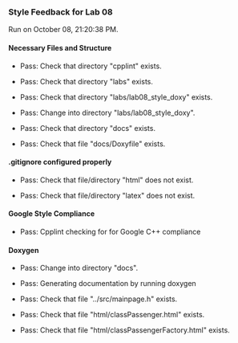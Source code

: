### Style Feedback for Lab 08

Run on October 08, 21:20:38 PM.


#### Necessary Files and Structure

+ Pass: Check that directory "cpplint" exists.

+ Pass: Check that directory "labs" exists.

+ Pass: Check that directory "labs/lab08_style_doxy" exists.

+ Pass: Change into directory "labs/lab08_style_doxy".

+ Pass: Check that directory "docs" exists.

+ Pass: Check that file "docs/Doxyfile" exists.


#### .gitignore configured properly

+ Pass: Check that file/directory "html" does not exist.

+ Pass: Check that file/directory "latex" does not exist.


#### Google Style Compliance

+ Pass: Cpplint checking for for Google C++ compliance


#### Doxygen

+ Pass: Change into directory "docs".

+ Pass: Generating documentation by running doxygen

+ Pass: Check that file "../src/mainpage.h" exists.

+ Pass: Check that file "html/classPassenger.html" exists.

+ Pass: Check that file "html/classPassengerFactory.html" exists.

